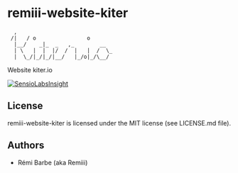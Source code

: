 # remiii-website-kiter

```
  ,
 /|   / o                o
  |__/    _|_  _   ,_        __
  | \   |  |  |/  /  |   |  /  \_
  |  \_/|_/|_/|__/   |_/o|_/\__/

```

Website kiter.io

[![SensioLabsInsight](https://insight.sensiolabs.com/projects/f847b346-6db2-45d1-92d3-8849a4e34806/big.png)](https://insight.sensiolabs.com/projects/f847b346-6db2-45d1-92d3-8849a4e34806)

## License

remiii-website-kiter is licensed under the MIT license (see LICENSE.md file).

## Authors

* Rémi Barbe (aka Remiii)

